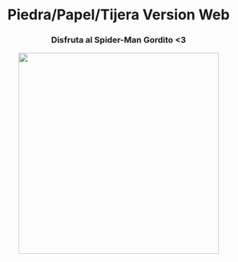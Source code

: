 <div align="center">
  <h1> Piedra/Papel/Tijera Version Web </h1>
  <h3> Disfruta al Spider-Man Gordito <3 </h3>
    <img src="https://depor.com/resizer/dlEJyMe5cmpBjmXUr4aQSsK2eQ8=/1200x1200/smart/filters:format(jpeg):quality(75)/cdn.jwplayer.com/v2/media/eIkffdE0/poster.jpg" width="400px">
</div>
